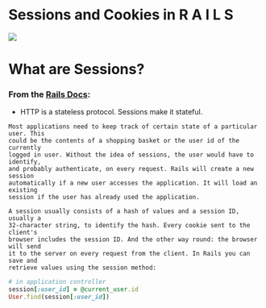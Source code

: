 # Sessions and Cookies in R A I L S

![](https://media.giphy.com/media/p8fgbnLzWWtEI/giphy.gif)

# What are Sessions?

### From the [Rails Docs](https://guides.rubyonrails.org/security.html#sessions):

- HTTP is a stateless protocol. Sessions make it stateful.


```
Most applications need to keep track of certain state of a particular user. This
could be the contents of a shopping basket or the user id of the currently
logged in user. Without the idea of sessions, the user would have to identify,
and probably authenticate, on every request. Rails will create a new session
automatically if a new user accesses the application. It will load an existing
session if the user has already used the application.

A session usually consists of a hash of values and a session ID, usually a
32-character string, to identify the hash. Every cookie sent to the client's
browser includes the session ID. And the other way round: the browser will send
it to the server on every request from the client. In Rails you can save and
retrieve values using the session method:
```

```ruby
# in application controller
session[:user_id] = @current_user.id
User.find(session[:user_id])
```
